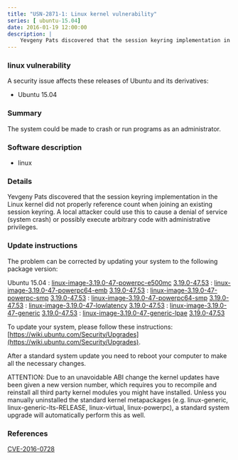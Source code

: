 ```yaml
---
title: "USN-2871-1: Linux kernel vulnerability"
series: [ ubuntu-15.04]
date: 2016-01-19 12:00:00
description: |
    Yevgeny Pats discovered that the session keyring implementation in the Linux kernel did not properly reference count when joining an existing session keyring. A local attacker could use this to cause a denial of service (system crash) or possibly execute arbitrary code with administrative privileges. 
--- 
```

 
 


### linux vulnerability

A security issue affects these releases of Ubuntu and its derivatives:

* Ubuntu 15.04

### Summary

The system could be made to crash or run programs as an administrator. 

### Software description

* linux 

### Details

Yevgeny Pats discovered that the session keyring implementation in the Linux kernel did not properly reference count when joining an existing session keyring. A local attacker could use this to cause a denial of service (system crash) or possibly execute arbitrary code with administrative privileges. 

### Update instructions

The problem can be corrected by updating your system to the following package version:

Ubuntu 15.04
 : [linux-image-3.19.0-47-powerpc-e500mc](https://launchpad.net/ubuntu/+source/linux) <span> [3.19.0-47.53](https://launchpad.net/ubuntu/+source/linux/3.19.0-47.53) </span> 
 : [linux-image-3.19.0-47-powerpc64-emb](https://launchpad.net/ubuntu/+source/linux) <span> [3.19.0-47.53](https://launchpad.net/ubuntu/+source/linux/3.19.0-47.53) </span> 
 : [linux-image-3.19.0-47-powerpc-smp](https://launchpad.net/ubuntu/+source/linux) <span> [3.19.0-47.53](https://launchpad.net/ubuntu/+source/linux/3.19.0-47.53) </span> 
 : [linux-image-3.19.0-47-powerpc64-smp](https://launchpad.net/ubuntu/+source/linux) <span> [3.19.0-47.53](https://launchpad.net/ubuntu/+source/linux/3.19.0-47.53) </span> 
 : [linux-image-3.19.0-47-lowlatency](https://launchpad.net/ubuntu/+source/linux) <span> [3.19.0-47.53](https://launchpad.net/ubuntu/+source/linux/3.19.0-47.53) </span> 
 : [linux-image-3.19.0-47-generic](https://launchpad.net/ubuntu/+source/linux) <span> [3.19.0-47.53](https://launchpad.net/ubuntu/+source/linux/3.19.0-47.53) </span> 
 : [linux-image-3.19.0-47-generic-lpae](https://launchpad.net/ubuntu/+source/linux) <span> [3.19.0-47.53](https://launchpad.net/ubuntu/+source/linux/3.19.0-47.53) </span> 

To update your system, please follow these instructions: [https://wiki.ubuntu.com/Security/Upgrades](https://wiki.ubuntu.com/Security/Upgrades).

After a standard system update you need to reboot your computer to make all the necessary changes.

ATTENTION: Due to an unavoidable ABI change the kernel updates have been given a new version number, which requires you to recompile and reinstall all third party kernel modules you might have installed. Unless you manually uninstalled the standard kernel metapackages (e.g. linux-generic, linux-generic-lts-RELEASE, linux-virtual, linux-powerpc), a standard system upgrade will automatically perform this as well. 

### References

 
 [CVE-2016-0728](http://people.ubuntu.com/~ubuntu-security/cve/CVE-2016-0728)
 

